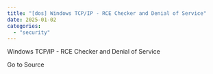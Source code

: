 ```yaml
---
title: "[dos] Windows TCP/IP - RCE Checker and Denial of Service"
date: 2025-01-02
categories: 
  - "security"
---
```


Windows TCP/IP - RCE Checker and Denial of Service

Go to Source
